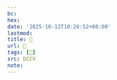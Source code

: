 ```yaml
---
bc:
hex:
date: '2025-10-13T10:26:52+08:00'
lastmod:
title: 􄑴
url: 􄑴
tags: [𢻷]
src: DCCV
note:
---
```

